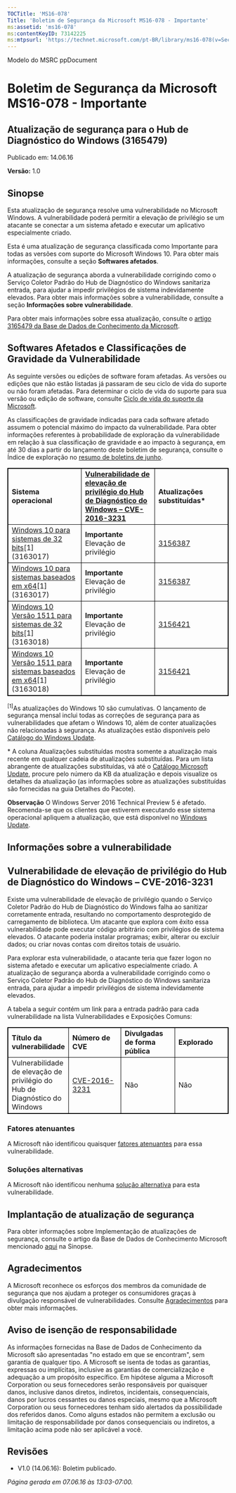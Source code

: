 ```yaml
---
TOCTitle: 'MS16-078'
Title: 'Boletim de Segurança da Microsoft MS16-078 - Importante'
ms:assetid: 'ms16-078'
ms:contentKeyID: 73142225
ms:mtpsurl: 'https://technet.microsoft.com/pt-BR/library/ms16-078(v=Security.10)'
---
```


Modelo do MSRC ppDocument

Boletim de Segurança da Microsoft MS16-078 - Importante
=======================================================

Atualização de segurança para o Hub de Diagnóstico do Windows (3165479)
-----------------------------------------------------------------------

Publicado em: 14.06.16

**Versão:** 1.0

Sinopse
-------

<span id="sectionToggle0"></span>
Esta atualização de segurança resolve uma vulnerabilidade no Microsoft Windows. A vulnerabilidade poderá permitir a elevação de privilégio se um atacante se conectar a um sistema afetado e executar um aplicativo especialmente criado.

Esta é uma atualização de segurança classificada como Importante para todas as versões com suporte do Microsoft Windows 10. Para obter mais informações, consulte a seção **Softwares afetados**.

A atualização de segurança aborda a vulnerabilidade corrigindo como o Serviço Coletor Padrão do Hub de Diagnóstico do Windows sanitariza entrada, para ajudar a impedir privilégios de sistema indevidamente elevados. Para obter mais informações sobre a vulnerabilidade, consulte a seção **Informações sobre vulnerabilidade**.

<span id="KBArticle"></span>
Para obter mais informações sobre essa atualização, consulte o [artigo 3165479 da Base de Dados de Conhecimento da Microsoft](https://support.microsoft.com/pt-br/kb/3165479).

Softwares Afetados e Classificações de Gravidade da Vulnerabilidade
-------------------------------------------------------------------

<span id="sectionToggle1"></span>
As seguinte versões ou edições de software foram afetadas. As versões ou edições que não estão listadas já passaram de seu ciclo de vida do suporte ou não foram afetadas. Para determinar o ciclo de vida do suporte para sua versão ou edição de software, consulte [Ciclo de vida do suporte da Microsoft](http://support.microsoft.com/default.aspx?scid=fh;%5Bln%5D;lifecycle).

As classificações de gravidade indicadas para cada software afetado assumem o potencial máximo do impacto da vulnerabilidade. Para obter informações referentes à probabilidade de exploração da vulnerabilidade em relação à sua classificação de gravidade e ao impacto à segurança, em até 30 dias a partir do lançamento deste boletim de segurança, consulte o Índice de exploração no [resumo de boletins de junho](https://technet.microsoft.com/pt-br/library/security/ms16-jun).

<p> <p/> 
<table style="border:1px solid black;">
<colgroup>
<col width="33%" />
<col width="33%" />
<col width="33%" />
</colgroup>
<tbody>
<tr class="odd">
<td style="border:1px solid black;"><strong>Sistema operacional</strong></td>
<td style="border:1px solid black;"><a href="http://www.cve.mitre.org/cgi-bin/cvename.cgi?name=cve-2016-3231"><strong>Vulnerabilidade de elevação de privilégio do Hub de Diagnóstico do Windows – CVE-2016-3231</strong></a></td>
<td style="border:1px solid black;"><strong>Atualizações substituídas*</strong></td>
</tr>
<tr class="even">
<td style="border:1px solid black;"><a href="https://support.microsoft.com/pt-br/kb/3163017">Windows 10 para sistemas de 32 bits</a>[1]<br />
(3163017)</td>
<td style="border:1px solid black;"><strong>Importante </strong><br />
Elevação de privilégio</td>
<td style="border:1px solid black;"><a href="https://support.microsoft.com/pt-br/kb/3156387">3156387</a></td>
</tr>
<tr class="odd">
<td style="border:1px solid black;"><a href="https://support.microsoft.com/pt-br/kb/3163017">Windows 10 para sistemas baseados em x64</a>[1]<br />
(3163017)</td>
<td style="border:1px solid black;"><strong>Importante </strong><br />
Elevação de privilégio</td>
<td style="border:1px solid black;"><a href="https://support.microsoft.com/pt-br/kb/3156387">3156387</a></td>
</tr>
<tr class="even">
<td style="border:1px solid black;"><a href="https://support.microsoft.com/pt-br/kb/3163018">Windows 10 Versão 1511 para sistemas de 32 bits</a>[1]<br />
(3163018)</td>
<td style="border:1px solid black;"><strong>Importante </strong><br />
Elevação de privilégio</td>
<td style="border:1px solid black;"><a href="https://support.microsoft.com/pt-br/kb/3156421">3156421</a></td>
</tr>
<tr class="odd">
<td style="border:1px solid black;"><a href="https://support.microsoft.com/pt-br/kb/3163018">Windows 10 Versão 1511 para sistemas baseados em x64</a>[1]<br />
(3163018)</td>
<td style="border:1px solid black;"><strong>Importante </strong><br />
Elevação de privilégio</td>
<td style="border:1px solid black;"><a href="https://support.microsoft.com/pt-br/kb/3156421">3156421</a></td>
</tr>
</tbody>
</table>
  
<sup>[1]</sup>As atualizações do Windows 10 são cumulativas. O lançamento de segurança mensal inclui todas as correções de segurança para as vulnerabilidades que afetam o Windows 10, além de conter atualizações não relacionadas à segurança. As atualizações estão disponíveis pelo [Catálogo do Windows Update](http://catalog.update.microsoft.com/v7/site/home.aspx). 
  
\* A coluna Atualizações substituídas mostra somente a atualização mais recente em qualquer cadeia de atualizações substituídas. Para um lista abrangente de atualizações substituídas, vá até o [Catálogo Microsoft Update](http://catalog.update.microsoft.com/v7/site/home.aspx), procure pelo número da KB da atualização e depois visualize os detalhes da atualização (as informações sobre as atualizações substituídas são fornecidas na guia Detalhes do Pacote).
  
**Observação** O Windows Server 2016 Technical Preview 5 é afetado. Recomenda-se que os clientes que estiverem executando esse sistema operacional apliquem a atualização, que está disponível no [Windows Update](http://update.microsoft.com/microsoftupdate/v6/vistadefault.aspx?ln=pt-br). 
  
Informações sobre a vulnerabilidade  
-----------------------------------
  
<span id="sectionToggle2"></span>
Vulnerabilidade de elevação de privilégio do Hub de Diagnóstico do Windows – CVE-2016-3231  
------------------------------------------------------------------------------------------
  
Existe uma vulnerabilidade de elevação de privilégio quando o Serviço Coletor Padrão do Hub de Diagnóstico do Windows falha ao sanitizar corretamente entrada, resultando no comportamento desprotegido de carregamento de biblioteca. Um atacante que explora com êxito essa vulnerabilidade pode executar código arbitrário com privilégios de sistema elevados. O atacante poderia instalar programas; exibir, alterar ou excluir dados; ou criar novas contas com direitos totais de usuário.
  
Para explorar esta vulnerabilidade, o atacante teria que fazer logon no sistema afetado e executar um aplicativo especialmente criado. A atualização de segurança aborda a vulnerabilidade corrigindo como o Serviço Coletor Padrão do Hub de Diagnóstico do Windows sanitariza entrada, para ajudar a impedir privilégios de sistema indevidamente elevados.
  
A tabela a seguir contém um link para a entrada padrão para cada vulnerabilidade na lista Vulnerabilidades e Exposições Comuns:

<p> <p/> 
<table style="border:1px solid black;">
<colgroup>
<col width="25%" />
<col width="25%" />
<col width="25%" />
<col width="25%" />
</colgroup>
<tbody>
<tr class="odd">
<td style="border:1px solid black;"><strong>Título da vulnerabilidade</strong></td>
<td style="border:1px solid black;"><strong>Número de CVE</strong></td>
<td style="border:1px solid black;"><strong>Divulgadas de forma pública</strong></td>
<td style="border:1px solid black;"><strong>Explorado</strong></td>
</tr>
<tr class="even">
<td style="border:1px solid black;">Vulnerabilidade de elevação de privilégio do Hub de Diagnóstico do Windows</td>
<td style="border:1px solid black;"><a href="http://www.cve.mitre.org/cgi-bin/cvename.cgi?name=cve-2016-3231">CVE-2016-3231</a></td>
<td style="border:1px solid black;">Não</td>
<td style="border:1px solid black;">Não</td>
</tr>
</tbody>
</table>
  
### Fatores atenuantes
  
A Microsoft não identificou quaisquer [fatores atenuantes](https://technet.microsoft.com/pt-br/library/security/dn848375.aspx) para essa vulnerabilidade.
  
### Soluções alternativas
  
A Microsoft não identificou nenhuma [solução alternativa](https://technet.microsoft.com/pt-br/library/security/dn848375.aspx) para esta vulnerabilidade.
  
Implantação de atualização de segurança  
---------------------------------------
  
<span id="sectionToggle3"></span>
Para obter informações sobre Implementação de atualizações de segurança, consulte o artigo da Base de Dados de Conhecimento Microsoft mencionado [aqui](#kbarticle) na Sinopse.
  
Agradecimentos  
--------------
  
<span id="sectionToggle4"></span>
A Microsoft reconhece os esforços dos membros da comunidade de segurança que nos ajudam a proteger os consumidores graças à divulgação responsável de vulnerabilidades. Consulte [Agradecimentos](https://technet.microsoft.com/pt-br/library/security/mt674627.aspx) para obter mais informações.
  
Aviso de isenção de responsabilidade  
------------------------------------
  
<span id="sectionToggle5"></span>
As informações fornecidas na Base de Dados de Conhecimento da Microsoft são apresentadas "no estado em que se encontram", sem garantia de qualquer tipo. A Microsoft se isenta de todas as garantias, expressas ou implícitas, inclusive as garantias de comercialização e adequação a um propósito específico. Em hipótese alguma a Microsoft Corporation ou seus fornecedores serão responsáveis por quaisquer danos, inclusive danos diretos, indiretos, incidentais, consequenciais, danos por lucros cessantes ou danos especiais, mesmo que a Microsoft Corporation ou seus fornecedores tenham sido alertados da possibilidade dos referidos danos. Como alguns estados não permitem a exclusão ou limitação de responsabilidade por danos consequenciais ou indiretos, a limitação acima pode não ser aplicável a você.
  
Revisões  
--------
  
<span id="sectionToggle6"></span>
-   V1.0 (14.06.16): Boletim publicado.
  
*Página gerada em 07.06.16 às 13:03-07:00.*
